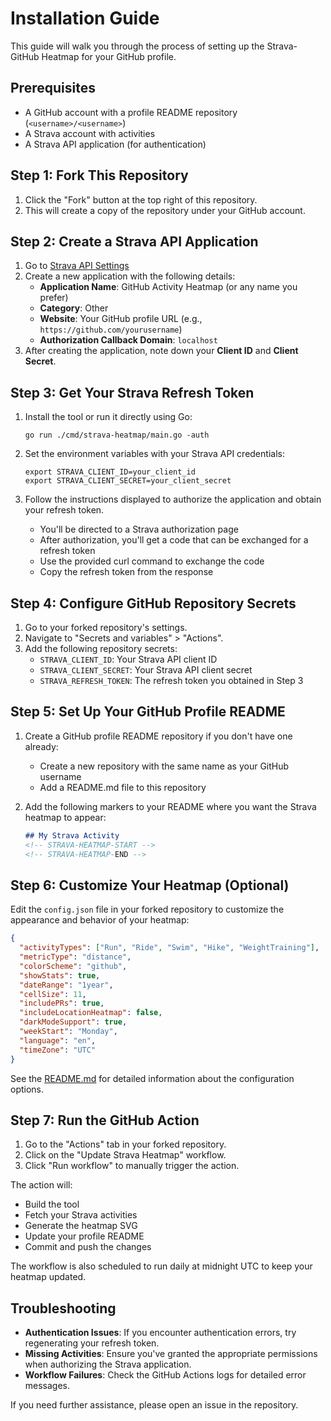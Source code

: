 # Installation Guide

This guide will walk you through the process of setting up the Strava-GitHub Heatmap for your GitHub profile.

## Prerequisites

- A GitHub account with a profile README repository (`<username>/<username>`)
- A Strava account with activities
- A Strava API application (for authentication)

## Step 1: Fork This Repository

1. Click the "Fork" button at the top right of this repository.
2. This will create a copy of the repository under your GitHub account.

## Step 2: Create a Strava API Application

1. Go to [Strava API Settings](https://www.strava.com/settings/api)
2. Create a new application with the following details:
   - **Application Name**: GitHub Activity Heatmap (or any name you prefer)
   - **Category**: Other
   - **Website**: Your GitHub profile URL (e.g., `https://github.com/yourusername`)
   - **Authorization Callback Domain**: `localhost`
3. After creating the application, note down your **Client ID** and **Client Secret**.

## Step 3: Get Your Strava Refresh Token

1. Install the tool or run it directly using Go:
   ```
   go run ./cmd/strava-heatmap/main.go -auth
   ```
   
2. Set the environment variables with your Strava API credentials:
   ```
   export STRAVA_CLIENT_ID=your_client_id
   export STRAVA_CLIENT_SECRET=your_client_secret
   ```

3. Follow the instructions displayed to authorize the application and obtain your refresh token.
   - You'll be directed to a Strava authorization page
   - After authorization, you'll get a code that can be exchanged for a refresh token
   - Use the provided curl command to exchange the code
   - Copy the refresh token from the response

## Step 4: Configure GitHub Repository Secrets

1. Go to your forked repository's settings.
2. Navigate to "Secrets and variables" > "Actions".
3. Add the following repository secrets:
   - `STRAVA_CLIENT_ID`: Your Strava API client ID
   - `STRAVA_CLIENT_SECRET`: Your Strava API client secret
   - `STRAVA_REFRESH_TOKEN`: The refresh token you obtained in Step 3

## Step 5: Set Up Your GitHub Profile README

1. Create a GitHub profile README repository if you don't have one already:
   - Create a new repository with the same name as your GitHub username
   - Add a README.md file to this repository

2. Add the following markers to your README where you want the Strava heatmap to appear:
   ```markdown
   ## My Strava Activity
   <!-- STRAVA-HEATMAP-START -->
   <!-- STRAVA-HEATMAP-END -->
   ```

## Step 6: Customize Your Heatmap (Optional)

Edit the `config.json` file in your forked repository to customize the appearance and behavior of your heatmap:

```json
{
  "activityTypes": ["Run", "Ride", "Swim", "Hike", "WeightTraining"],
  "metricType": "distance",
  "colorScheme": "github",
  "showStats": true,
  "dateRange": "1year",
  "cellSize": 11,
  "includePRs": true,
  "includeLocationHeatmap": false,
  "darkModeSupport": true,
  "weekStart": "Monday",
  "language": "en",
  "timeZone": "UTC"
}
```

See the [README.md](README.md) for detailed information about the configuration options.

## Step 7: Run the GitHub Action

1. Go to the "Actions" tab in your forked repository.
2. Click on the "Update Strava Heatmap" workflow.
3. Click "Run workflow" to manually trigger the action.

The action will:
- Build the tool
- Fetch your Strava activities
- Generate the heatmap SVG
- Update your profile README
- Commit and push the changes

The workflow is also scheduled to run daily at midnight UTC to keep your heatmap updated.

## Troubleshooting

- **Authentication Issues**: If you encounter authentication errors, try regenerating your refresh token.
- **Missing Activities**: Ensure you've granted the appropriate permissions when authorizing the Strava application.
- **Workflow Failures**: Check the GitHub Actions logs for detailed error messages.

If you need further assistance, please open an issue in the repository.